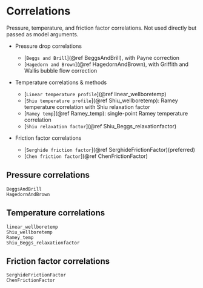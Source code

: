 # Correlations

Pressure, temperature, and friction factor correlations. Not used directly but passed as model arguments.

- Pressure drop correlations
    - [`Beggs and Brill`](@ref BeggsAndBrill), with Payne correction
    - [`Hagedorn and Brown`](@ref HagedornAndBrown), with Griffith and Wallis bubble flow correction

- Temperature correlations & methods
    - [`Linear temperature profile`](@ref linear_wellboretemp)
    - [`Shiu temperature profile`](@ref Shiu_wellboretemp): Ramey temperature correlation with Shiu relaxation factor
    - [`Ramey temp`](@ref Ramey_temp): single-point Ramey temperature correlation
    - [`Shiu relaxation factor`](@ref Shiu_Beggs_relaxationfactor)

- Friction factor correlations
    - [`Serghide friction factor`](@ref SerghideFrictionFactor)(preferred)
    - [`Chen friction factor`](@ref ChenFrictionFactor)

## Pressure correlations

```@docs
BeggsAndBrill
HagedornAndBrown
```

## Temperature correlations

```@docs
linear_wellboretemp
Shiu_wellboretemp
Ramey_temp
Shiu_Beggs_relaxationfactor
```

## Friction factor correlations

```@docs
SerghideFrictionFactor
ChenFrictionFactor
```
